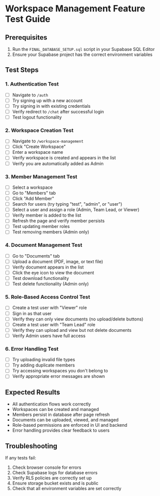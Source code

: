 # Workspace Management Feature Test Guide

## Prerequisites
1. Run the `FINAL_DATABASE_SETUP.sql` script in your Supabase SQL Editor
2. Ensure your Supabase project has the correct environment variables

## Test Steps

### 1. Authentication Test
- [ ] Navigate to `/auth`
- [ ] Try signing up with a new account
- [ ] Try signing in with existing credentials
- [ ] Verify redirect to `/chat` after successful login
- [ ] Test logout functionality

### 2. Workspace Creation Test
- [ ] Navigate to `/workspace-management`
- [ ] Click "Create Workspace"
- [ ] Enter a workspace name
- [ ] Verify workspace is created and appears in the list
- [ ] Verify you are automatically added as Admin

### 3. Member Management Test
- [ ] Select a workspace
- [ ] Go to "Members" tab
- [ ] Click "Add Member"
- [ ] Search for users (try typing "test", "admin", or "user")
- [ ] Select a user and assign a role (Admin, Team Lead, or Viewer)
- [ ] Verify member is added to the list
- [ ] Refresh the page and verify member persists
- [ ] Test updating member roles
- [ ] Test removing members (Admin only)

### 4. Document Management Test
- [ ] Go to "Documents" tab
- [ ] Upload a document (PDF, image, or text file)
- [ ] Verify document appears in the list
- [ ] Click the eye icon to view the document
- [ ] Test download functionality
- [ ] Test delete functionality (Admin only)

### 5. Role-Based Access Control Test
- [ ] Create a test user with "Viewer" role
- [ ] Sign in as that user
- [ ] Verify they can only view documents (no upload/delete buttons)
- [ ] Create a test user with "Team Lead" role
- [ ] Verify they can upload and view but not delete documents
- [ ] Verify Admin users have full access

### 6. Error Handling Test
- [ ] Try uploading invalid file types
- [ ] Try adding duplicate members
- [ ] Try accessing workspaces you don't belong to
- [ ] Verify appropriate error messages are shown

## Expected Results
- All authentication flows work correctly
- Workspaces can be created and managed
- Members persist in database after page refresh
- Documents can be uploaded, viewed, and managed
- Role-based permissions are enforced in UI and backend
- Error handling provides clear feedback to users

## Troubleshooting
If any tests fail:
1. Check browser console for errors
2. Check Supabase logs for database errors
3. Verify RLS policies are correctly set up
4. Ensure storage bucket exists and is public
5. Check that all environment variables are set correctly
